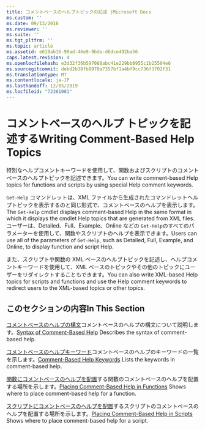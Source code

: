 ```yaml
---
title: コメントベースのヘルプトピックの記述 |Microsoft Docs
ms.custom: ''
ms.date: 09/13/2016
ms.reviewer: ''
ms.suite: ''
ms.tgt_pltfrm: ''
ms.topic: article
ms.assetid: e619ab16-90ad-46e9-9bde-d6dce492ba56
caps.latest.revision: 4
ms.openlocfilehash: e3d32f36b597088abc41e229bb0955c1b25504e6
ms.sourcegitcommit: debd2b38fb8070a7357bf1a4bf9cc736f3702f31
ms.translationtype: MT
ms.contentlocale: ja-JP
ms.lasthandoff: 12/05/2019
ms.locfileid: "72361081"
---
```

# <a name="writing-comment-based-help-topics"></a><span data-ttu-id="8dab3-102">コメントベースのヘルプ トピックを記述する</span><span class="sxs-lookup"><span data-stu-id="8dab3-102">Writing Comment-Based Help Topics</span></span>

<span data-ttu-id="8dab3-103">特別なヘルプコメントキーワードを使用して、関数およびスクリプトのコメントベースのヘルプトピックを記述できます。</span><span class="sxs-lookup"><span data-stu-id="8dab3-103">You can write comment-based Help topics for functions and scripts by using special Help comment keywords.</span></span>

 <span data-ttu-id="8dab3-104">`Get-Help` コマンドレットは、XML ファイルから生成されたコマンドレットヘルプトピックを表示するのと同じ形式で、コメントベースのヘルプを表示します。</span><span class="sxs-lookup"><span data-stu-id="8dab3-104">The `Get-Help` cmdlet displays comment-based Help in the same format in which it displays the cmdlet Help topics that are generated from XML files.</span></span> <span data-ttu-id="8dab3-105">ユーザーは、Detailed、Full、Example、Online などの `Get-Help`のすべてのパラメーターを使用して、関数やスクリプトのヘルプを表示できます。</span><span class="sxs-lookup"><span data-stu-id="8dab3-105">Users can use all of the parameters of `Get-Help`, such as Detailed, Full, Example, and Online, to display function and script Help.</span></span>

 <span data-ttu-id="8dab3-106">また、スクリプトや関数の XML ベースのヘルプトピックを記述し、ヘルプコメントキーワードを使用して、XML ベースのトピックやその他のトピックにユーザーをリダイレクトすることもできます。</span><span class="sxs-lookup"><span data-stu-id="8dab3-106">You can also write XML-based Help topics for scripts and functions and use the Help comment keywords to redirect users to the XML-based topics or other topics.</span></span>

## <a name="in-this-section"></a><span data-ttu-id="8dab3-107">このセクションの内容</span><span class="sxs-lookup"><span data-stu-id="8dab3-107">In This Section</span></span>

 <span data-ttu-id="8dab3-108">[コメントベースのヘルプの構文](./syntax-of-comment-based-help.md)コメントベースのヘルプの構文について説明します。</span><span class="sxs-lookup"><span data-stu-id="8dab3-108">[Syntax of Comment-Based Help](./syntax-of-comment-based-help.md) Describes the syntax of comment-based help.</span></span>

 <span data-ttu-id="8dab3-109">[コメントベースのヘルプキーワード](./comment-based-help-keywords.md)コメントベースのヘルプのキーワードの一覧を示します。</span><span class="sxs-lookup"><span data-stu-id="8dab3-109">[Comment-Based Help Keywords](./comment-based-help-keywords.md) Lists the keywords in comment-based help.</span></span>

 <span data-ttu-id="8dab3-110">[関数にコメントベースのヘルプを配置](./placing-comment-based-help-in-functions.md)する関数のコメントベースのヘルプを配置する場所を示します。</span><span class="sxs-lookup"><span data-stu-id="8dab3-110">[Placing Comment-Based Help in Functions](./placing-comment-based-help-in-functions.md) Shows where to place comment-based help for a function.</span></span>

 <span data-ttu-id="8dab3-111">[スクリプトにコメントベースのヘルプを配置](./placing-comment-based-help-in-scripts.md)するスクリプトのコメントベースのヘルプを配置する場所を示します。</span><span class="sxs-lookup"><span data-stu-id="8dab3-111">[Placing Comment-Based Help in Scripts](./placing-comment-based-help-in-scripts.md) Shows where to place comment-based help for a script.</span></span>